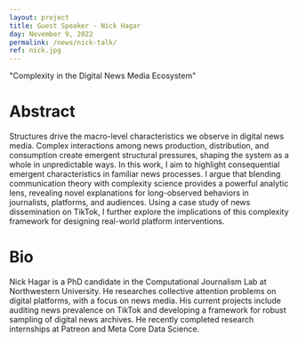 ```yaml
---
layout: project
title: Guest Speaker - Nick Hagar
day: November 9, 2022
permalink: /news/nick-talk/
ref: nick.jpg
---
```

"Complexity in the Digital News Media Ecosystem"

# Abstract
Structures drive the macro-level characteristics we observe in digital news media. Complex interactions among news production, distribution, and consumption create emergent structural pressures, shaping the system as a whole in unpredictable ways. In this work, I aim to highlight consequential emergent characteristics in familiar news processes. I argue that blending communication theory with complexity science provides a powerful analytic lens, revealing novel explanations for long-observed behaviors in journalists, platforms, and audiences. Using a case study of news dissemination on TikTok, I further explore the implications of this complexity framework for designing real-world platform interventions.

# Bio
Nick Hagar is a PhD candidate in the Computational Journalism Lab at Northwestern University. He researches collective attention problems on digital platforms, with a focus on news media. His current projects include auditing news prevalence on TikTok and developing a framework for robust sampling of digital news archives. He recently completed research internships at Patreon and Meta Core Data Science. 

